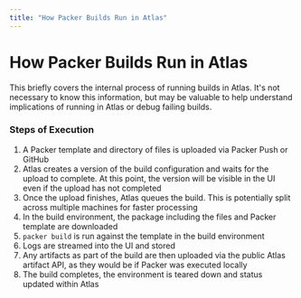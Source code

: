```yaml
---
title: "How Packer Builds Run in Atlas"
---
```


# How Packer Builds Run in Atlas

This briefly covers the internal process of running builds in Atlas. It's
not necessary to know this information, but may be valuable to
help understand implications of running in Atlas or debug failing
builds.

### Steps of Execution

1. A Packer template and directory of files is uploaded via Packer Push or GitHub
1. Atlas creates a version of the build configuration and waits for the upload
to complete. At this point, the version will be visible in the UI even if the upload has
not completed
1. Once the upload finishes, Atlas queues the build. This is potentially
split across multiple machines for faster processing
1. In the build environment, the package including the files and Packer template
are downloaded
1. `packer build` is run against the template in the build environment
1. Logs are streamed into the UI and stored
1. Any artifacts as part of the build are then uploaded via the public
Atlas artifact API, as they would be if Packer was executed locally
1. The build completes, the environment is teared down and status
updated within Atlas

